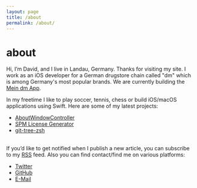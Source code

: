 ```yaml
---
layout: page
title: /about
permalink: /about/
---
```


# about
Hi, I’m David, and I live in Landau, Germany. Thanks for visiting my site.
I work as an iOS developer for a German drugstore chain called "dm" which is among Germany's most popular brands.
We are currently building the [Mein dm App](https://apps.apple.com/de/app/mein-dm-deutschland/id1186271926).

In my freetime I like to play soccer, tennis, chess or build iOS/macOS applications using Swift.
Here are some of my latest projects:

* [AboutWindowController](https://github.com/dehlen/AboutWindowController)
* [SPM License Generator](https://github.com/dehlen/SPMLicenses)  
* [git-tree-zsh](https://github.com/dehlen/git-tree-zsh)

<br />If you’d like to get notified when I publish a new article, you can subscribe to my [RSS](https://dehlen.github.io/blog/feed.xml) feed.
Also you can find contact/find me on various platforms:

* [Twitter](https://twitter.com/da_eh)
* [GitHub](https://github.com/dehlen)
* [E-Mail](mailto:dehlen@me.com)
